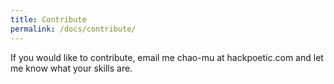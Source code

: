 ```yaml
---
title: Contribute
permalink: /docs/contribute/
---
```


If you would like to contribute, email me chao-mu at hackpoetic.com and let me know what your skills are.
